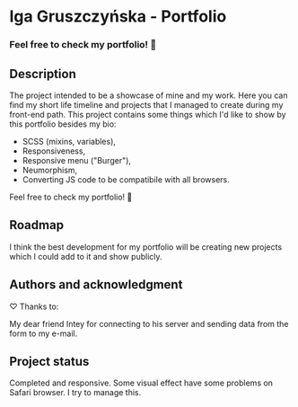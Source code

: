 # Iga Gruszczyńska - Portfolio

### Feel free to check my portfolio! :cherry_blossom:

## Description

The project intended to be a showcase of mine and my work. Here you can find my short life timeline and projects that I managed to create during my front-end path.
This project contains some things which I'd like to show by this portfolio besides my bio:
- SCSS (mixins, variables),
- Responsiveness,
- Responsive menu ("Burger"),
- Neumorphism,
- Converting JS code to be compatibile with all browsers.

Feel free to check my portfolio! :cherry_blossom:

## Roadmap

I think the best development for my portfolio will be creating new projects which I could add to it and show publicly.

## Authors and acknowledgment

♡ Thanks to:

My dear friend Intey for connecting to his server and sending data from the form to my e-mail.

## Project status

Completed and responsive. Some visual effect have some problems on Safari browser. I try to manage this.
